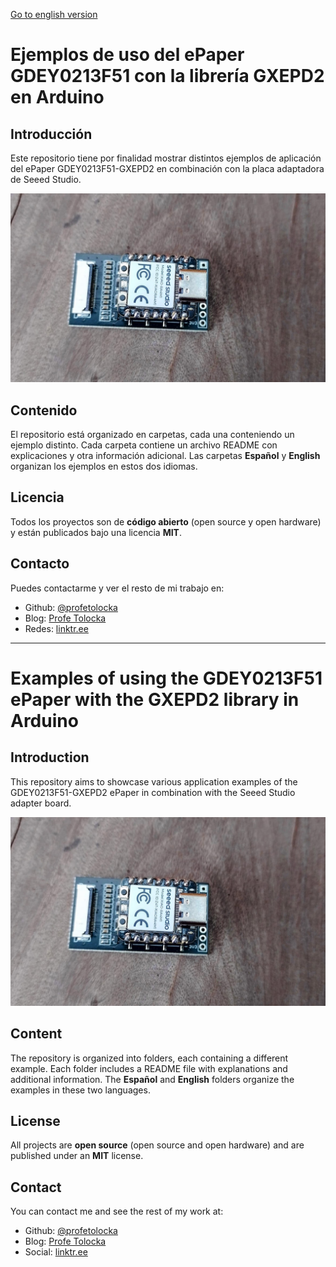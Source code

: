 
[Go to english version](#Examples-of-using-the-GDEY0213F51-ePaper-with-the-GXEPD2-library-in-Arduino)

# Ejemplos de uso del ePaper GDEY0213F51 con la librería GXEPD2 en Arduino

## Introducción

Este repositorio tiene por finalidad mostrar distintos ejemplos de aplicación del ePaper GDEY0213F51-GXEPD2 en combinación con la placa adaptadora de Seeed Studio. 

![alt text](Images/ExpansionBoard_RA4M1.webp)

## Contenido

El repositorio está organizado en carpetas, cada una conteniendo un ejemplo distinto. Cada carpeta contiene un archivo README con explicaciones y otra información adicional.
Las carpetas **Español** y **English** organizan los ejemplos en estos dos idiomas.

## Licencia

Todos los proyectos son de **código abierto** (open source y open hardware) y están publicados bajo una licencia **MIT**.

## Contacto

Puedes contactarme y ver el resto de mi trabajo en:

- Github: [@profetolocka](https://github.com/profetolocka)
- Blog: [Profe Tolocka](https://www.profetolocka.com.ar)
- Redes: [linktr.ee](https://linktr.ee/profetolocka)

****
# Examples of using the GDEY0213F51 ePaper with the GXEPD2 library in Arduino

## Introduction

This repository aims to showcase various application examples of the GDEY0213F51-GXEPD2 ePaper in combination with the Seeed Studio adapter board.

![alt text](Images/ExpansionBoard_RA4M1.webp)

## Content

The repository is organized into folders, each containing a different example. Each folder includes a README file with explanations and additional information. The **Español** and **English** folders organize the examples in these two languages.

## License

All projects are **open source** (open source and open hardware) and are published under an **MIT** license.

## Contact

You can contact me and see the rest of my work at:

- Github: [@profetolocka](https://github.com/profetolocka)
- Blog: [Profe Tolocka](https://www.profetolocka.com.ar)
- Social: [linktr.ee](https://linktr.ee/profetolocka)
